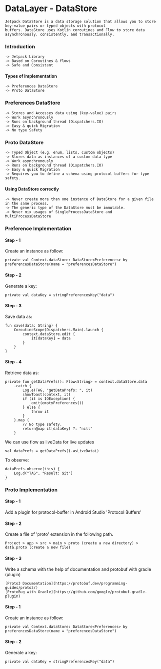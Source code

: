 # DataLayer - DataStore

    Jetpack DataStore is a data storage solution that allows you to store key-value pairs or typed objects with protocol 
    buffers. DataStore uses Kotlin coroutines and Flow to store data asynchronously, consistently, and transactionally.
	
### Introduction
    
	-> Jetpack Library
	-> Based on Coroutines & flows
	-> Safe and Consistent
	
#### Types of Implementation

	-> Preferences DataStore
	-> Proto DataStore

### Preferences DataStore

	-> Stores and Accesses data using (key-value) pairs
	-> Work asynchronously
	-> Runs on background thread (Dispatchers.IO)
	-> Easy & quick Migration
	-> No type Safety
	
	
### Proto DataStore

	-> Typed Object (e.g. enum, lists, custom objects)
	-> Stores data as instances of a custom data type
	-> Work asynchronously
	-> Runs on background thread (Dispatchers.IO)
	-> Easy & quick Migration
	-> Requires you to define a schema using protocol buffers for type safety.


#### Using DataStore correctly
	
	-> Never create more than one instance of DataStore for a given file in the same process.
	-> The generic type of the DataStore must be immutable.
	-> Never mix usages of SingleProcessDataStore and MultiProcessDataStore


### Preference Implementation


#### Step - 1

Create an instance as follow:
	
	private val Context.dataStore: DataStore<Preferences> by preferencesDataStore(name = "preferencesDataStore")


#### Step - 2

Generate a key:
	
	private val dataKey = stringPreferencesKey("data")


#### Step - 3

Save data as:
	
	fun save(data: String) {
		CoroutineScope(Dispatchers.Main).launch {
			context.dataStore.edit {
				it[dataKey] = data
			}
		}
	}


#### Step - 4

Retrieve data as:
	
	private fun getDataPrefs(): Flow<String> = context.dataStore.data
        .catch {
            Log.e(TAG, "getDataPrefs: ", it)
            showToast(context, it)
            if (it is IOException) {
                emit(emptyPreferences())
            } else {
                throw it
            }
        }.map {
            // No type safety.
            return@map it[dataKey] ?: "nill"
        }

We can use flow as liveData for live updates
	
	val dataPrefs = getDataPrefs().asLiveData()

To observe:

	dataPrefs.observe(this) {
		Log.d("TAG", "Result: $it")
	}

### Proto Implementation


#### Step - 1

Add a plugin for protocol-buffer in Android Studio 'Protocol Buffers'


#### Step - 2

Create a file of 'proto' extension in the following path.

	Project > app > src > main > proto (create a new directory) > data.proto (create a new file)


#### Step - 3

Write a schema with the help of documentation and protobuf with gradle (plugin)
	
	[Proto3 Documentation](https://protobuf.dev/programming-guides/proto3/)
	[ProtoBug with Gradle](https://github.com/google/protobuf-gradle-plugin)






#### Step - 1

Create an instance as follow:
	
	private val Context.dataStore: DataStore<Preferences> by preferencesDataStore(name = "preferencesDataStore")


#### Step - 2

Generate a key:
	
	private val dataKey = stringPreferencesKey("data")
